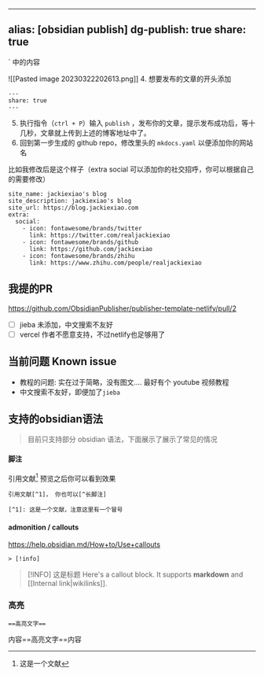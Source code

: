 
---
alias: [obsidian publish]
dg-publish: true
share: true
---

` 中的内容

![[Pasted image 20230322202613.png]]
4. 想要发布的文章的开头添加
```
---
share: true
---
```
5. 执行指令（`ctrl + P`）输入 `publish` ，发布你的文章，提示发布成功后，等十几秒，文章就上传到上述的博客地址中了。
6. 回到第一步生成的 github repo，修改里头的 `mkdocs.yaml` 以便添加你的网站名

比如我修改后是这个样子（extra social 可以添加你的社交招呼，你可以根据自己的需要修改）
```
site_name: jackiexiao's blog
site_description: jackiexiao's blog
site_url: https://blog.jackiexiao.com
extra:
  social:
    - icon: fontawesome/brands/twitter
      link: https://twitter.com/realjackiexiao
    - icon: fontawesome/brands/github
      link: https://github.com/jackiexiao
    - icon: fontawesome/brands/zhihu
      link: https://www.zhihu.com/people/realjackiexiao
```

## 我提的PR
https://github.com/ObsidianPublisher/publisher-template-netlify/pull/2

- [ ] jieba 未添加，中文搜索不友好
- [ ] vercel 作者不愿意支持，不过netlify也足够用了

## 当前问题 Known issue
- 教程的问题: 实在过于简略，没有图文.... 最好有个 youtube 视频教程
- 中文搜索不友好，即便加了`jieba`

## 支持的obsidian语法
> 目前只支持部分 obsidian 语法，下面展示了展示了常见的情况

#### 脚注
引用文献[^1]  预览之后你可以看到效果

[^1]: 这是一个文献

```
引用文献[^1]， 你也可以[^长脚注]

[^1]: 这是一个文献，注意这里有一个冒号

```
#### admonition / callouts
https://help.obsidian.md/How+to/Use+callouts

```
> [!info]
```

> [!INFO] 这是标题
> Here's a callout block.
> It supports **markdown** and [[Internal link|wikilinks]].

### 高亮
```
==高亮文字==
```

内容==高亮文字==内容
